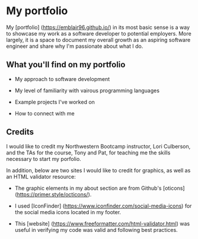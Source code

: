 # My portfolio

My [portfolio] (https://emblair96.github.io/) in its most basic sense is a way to showcase my work as a software developer to potential employers.  More largely, it is a space to document my overall growth as an aspiring software engineer and share why I'm passionate about what I do.   

## What you'll find on my portfolio

* My approach to software development

* My level of familiarity with vairous programming languages

* Example projects I've worked on

* How to connect with me

## Credits

I would like to credit my Northwestern Bootcamp instructor, Lori Culberson, and the TAs for the course, Tony and Pat, for teaching me the skills necessary to start my porfolio.  

In addition, below are two sites I would like to credit for graphics, as well as an HTML validator resource:

* The graphic elements in my about section are from Github's [oticons] (https://primer.style/octicons/).  

* I used [IconFinder] (https://www.iconfinder.com/social-media-icons) for the social media icons located in my footer.

* This [website] (https://www.freeformatter.com/html-validator.html) was useful in verifying my code was valid and following best practices.